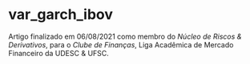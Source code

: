 # var_garch_ibov
Artigo finalizado em 06/08/2021 como membro do _Núcleo de Riscos &amp; Derivativos_, para o _Clube de Finanças_, Liga Acadêmica de Mercado Financeiro da UDESC &amp; UFSC.
